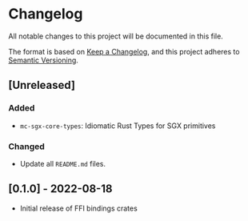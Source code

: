 # Changelog

All notable changes to this project will be documented in this file.

The format is based on [Keep a Changelog](https://keepachangelog.com/en/1.0.0/),
and this project adheres to [Semantic Versioning](https://semver.org/spec/v2.0.0.html).

## [Unreleased]

### Added

- `mc-sgx-core-types`: Idiomatic Rust Types for SGX primitives

### Changed

- Update all `README.md` files.

## [0.1.0] - 2022-08-18

- Initial release of FFI bindings crates
